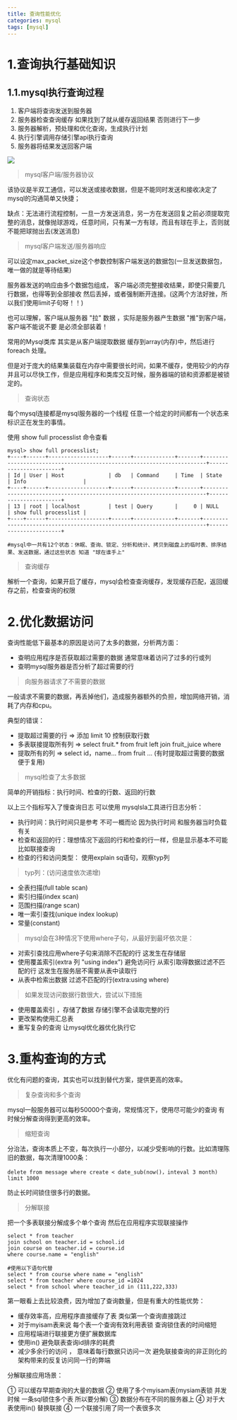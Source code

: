 ```yaml
---
title: 查询性能优化
categories: mysql   
tags: [mysql]
---
```





# 1.查询执行基础知识

## 1.1.mysql执行查询过程
1. 客户端将查询发送到服务器
2.  服务器检查查询缓存 如果找到了就从缓存返回结果 否则进行下一步
3.  服务器解析，预处理和优化查询，生成执行计划
4.  执行引擎调用存储引擎api执行查询
5.  服务器将结果发送回客户端


![](http://ols7leonh.bkt.clouddn.com//assert/img/mysql/youhua/1.jpg)


 
> mysql客户端/服务器协议

该协议是半双工通信，可以发送或接收数据，但是不能同时发送和接收决定了mysql的沟通简单又快捷；
 
缺点：无法进行流程控制，一旦一方发送消息，另一方在发送回复之前必须提取完整的消息，就像抛球游戏，任意时间，只有某一方有球，而且有球在手上，否则就不能把球抛出去(发送消息)

> mysql客户端发送/服务器响应
 
 
可以设定max_packet_size这个参数控制客户端发送的数据包(一旦发送数据包，唯一做的就是等待结果)

服务器发送的响应由多个数据包组成， 客户端必须完整接收结果，即使只需要几行数据，也得等到全部接收 然后丢掉，或者强制断开连接。(这两个方法好挫，所以我们使用limit子句呀！！) 
 
也可以理解，客户端从服务器 "拉" 数据 ，实际是服务器产生数据 "推"到客户端， 客户端不能说不要 是必须全部装着！
 
常用的Mysql类库 其实是从客户端提取数据 缓存到array(内存)中，然后进行 foreach 处理。
 
但是对于庞大的结果集装载在内存中需要很长时间，如果不缓存，使用较少的内存并且可以尽快工作，但是应用程序和类库交互时候，服务器端的锁和资源都是被锁定的。



> 查询状态

每个mysql连接都是mysql服务器的一个线程 任意一个给定的时间都有一个状态来标识正在发生的事情。
 
使用 show full processlist 命令查看 


```
mysql> show full processlist;
+----+------+-------------------+------+-------------+-------+-----------------------------------------------------------------------+-----------------------+
| Id | User | Host              | db   | Command     | Time  | State                                                                 | Info                  |
+----+------+-------------------+------+-------------+-------+-----------------------------------------------------------------------+-----------------------+
| 13 | root | localhost         | test | Query       |     0 | NULL                                                                  | show full processlist |
+----+------+-------------------+------+-------------+-------+-----------------------------------------------------------------------+-----------------------+

#mysql中一共有12个状态：休眠、查询、锁定、分析和统计、拷贝到磁盘上的临时表、排序结果、发送数据，通过这些状态 知道 "球在谁手上"
```


> 查询缓存

解析一个查询，如果开启了缓存，mysql会检查查询缓存，发现缓存匹配，返回缓存之前，检查查询的权限



# 2.优化数据访问
查询性能低下最基本的原因是访问了太多的数据，分析两方面：
* 查明应用程序是否获取超过需要的数据 通常意味着访问了过多的行或列 
* 查明mysql服务器是否分析了超过需要的行

> 向服务器请求了不需要的数据

一般请求不需要的数据，再丢掉他们，造成服务器额外的负担，增加网络开销，消耗了内存和cpu。

典型的错误：
* 提取超过需要的行 => 添加 limit 10 控制获取行数
* 多表联接提取所有列 => select fruit.* from fruit left join fruit_juice where
* 提取所有的列 => select id，name... from fruit ... (有时提取超过需要的数据便于复用)


> mysql检查了太多数据

简单的开销指标：执行时间、检查的行数、返回的行数

以上三个指标写入了慢查询日志 可以使用 mysqlsla工具进行日志分析：

 
* 执行时间：执行时间只是参考 不可一概而论 因为执行时间 和服务器当时负载有关
* 检查和返回的行：理想情况下返回的行和检查的行一样，但是显示基本不可能 比如联接查询 
*  检查的行和访问类型： 使用explain sq语句，观察typ列

> typ列：(访问速度依次递增)

* 全表扫描(full table scan)
* 索引扫描(index scan)
* 范围扫描(range scan)
* 唯一索引查找(unique index lookup)
* 常量(constant)



> mysql会在3种情况下使用where子句，从最好到最坏依次是：

* 对索引查找应用where子句来消除不匹配的行 这发生在存储层
* 使用覆盖索引(extra 列 "using index") 避免访问行 从索引取得数据过滤不匹配的行 这发生在服务层不需要从表中读取行
* 从表中检索出数据 过滤不匹配的行(extra:using where)

> 如果发现访问数据行数很大，尝试以下措施

* 使用覆盖索引 ，存储了数据 存储引擎不会读取完整的行
* 更改架构使用汇总表
* 重写复杂的查询 让mysql优化器优化执行它



# 3.重构查询的方式

优化有问题的查询，其实也可以找到替代方案，提供更高的效率。
> 复杂查询和多个查询

mysql一般服务器可以每秒50000个查询，常规情况下，使用尽可能少的查询 有时候分解查询得到更高的效率。


> 缩短查询

分治法，查询本质上不变，每次执行一小部分，以减少受影响的行数。比如清理陈旧的数据，每次清理1000条：
``` 
delete from message where create < date_sub(now()，inteval 3 month)  limit 1000
```
 
防止长时间锁住很多行的数据。

> 分解联接

把一个多表联接分解成多个单个查询 然后在应用程序实现联接操作
```
select * from teacher 
join school on teacher.id = school.id
join course on teacher.id = course.id
where course.name = "english"

#使用以下语句代替
select * from course where name = "english"
select * from teacher where course_id =1024
select * from school where teacher_id in (111,222,333)
```

第一眼看上去比较浪费，因为增加了查询数量，但是有重大的性能优势：

* 缓存效率高，应用程序直接缓存了表 类似第一个查询直接跳过
* 对于myisam表来说 每个表一个查询有效利用表锁 查询锁住表的时间缩短
* 应用程端进行联接更方便扩展数据库
* 使用in() 避免联表查询id排序的耗费 
* 减少多余行的访问 ， 意味着每行数据只访问一次 避免联接查询的非正则化的架构带来的反复访问同一行的弊端

分解联接应用场景：

① 可以缓存早期查询的大量的数据
② 使用了多个myisam表(mysiam表锁 并发时候 一条sql锁住多个表 所以要分解)
③ 数据分布在不同的服务器上
④ 对于大表使用in() 替换联接
④    一个联接引用了同一个表很多次


